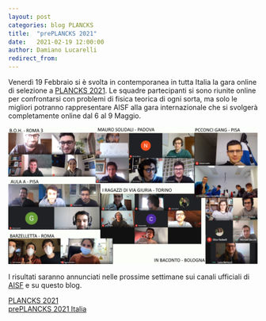 ```yaml
---
layout: post
categories: blog PLANCKS
title:  "prePLANCKS 2021"
date:   2021-02-19 12:00:00
author: Damiano Lucarelli
redirect_from:
---
```


Venerdì 19 Febbraio si è svolta in contemporanea in tutta Italia la gara online di selezione a [PLANCKS 2021](https://2021.plancks.org/).
Le squadre partecipanti si sono riunite online per confrontarsi con problemi di fisica teorica di ogni sorta, ma solo le migliori potranno rappresentare AISF alla gara internazionale che si svolgerà completamente online dal 6 al 9 Maggio.

![partecipanti prePLANCKS 2021](/img/photos/2021-prePLANCKS/prePLANCKS21_all_part.png)

I risultati saranno annunciati nelle prossime settimane sui canali ufficiali di [AISF](https://ai-sf.it/) e su questo blog.

[PLANCKS 2021](https://2021.plancks.org/)<br/>
[prePLANCKS 2021 Italia](http://ai-sf.it/plancks/)<br/>

